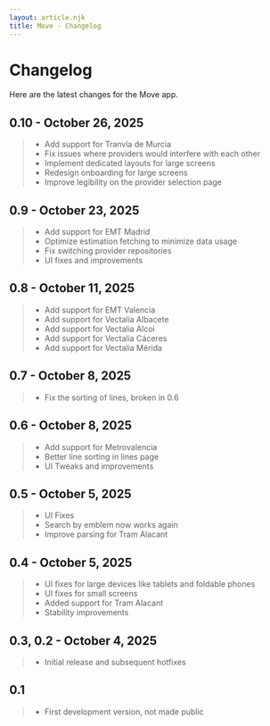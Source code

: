 ```yaml
---
layout: article.njk
title: Move - Changelog
---
```


# Changelog

Here are the latest changes for the Move app.

## 0.10 - October 26, 2025

> - Add support for Tranvía de Murcia
> - Fix issues where providers would interfere with each other
> - Implement dedicated layouts for large screens
> - Redesign onboarding for large screens
> - Improve legibility on the provider selection page

## 0.9 - October 23, 2025

> - Add support for EMT Madrid
> - Optimize estimation fetching to minimize data usage
> - Fix switching provider repositories
> - UI fixes and improvements

## 0.8 - October 11, 2025

> - Add support for EMT Valencia
> - Add support for Vectalia Albacete
> - Add support for Vectalia Alcoi
> - Add support for Vectalia Cáceres
> - Add support for Vectalia Mérida

## 0.7 - October 8, 2025

> - Fix the sorting of lines, broken in 0.6

## 0.6 - October 8, 2025

> - Add support for Metrovalencia
> - Better line sorting in lines page
> - UI Tweaks and improvements

## 0.5 - October 5, 2025

> - UI Fixes
> - Search by emblem now works again
> - Improve parsing for Tram Alacant

## 0.4 - October 5, 2025

> - UI fixes for large devices like tablets and foldable phones
> - UI fixes for small screens
> - Added support for Tram Alacant
> - Stability improvements

## 0.3, 0.2 - October 4, 2025

> - Initial release and subsequent hotfixes

## 0.1

> - First development version, not made public
